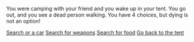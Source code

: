 You were camping with your friend and you wake up in your tent. 
You go out, and you see a dead person walking.
You have 4 choices, but dying is not an option!

[Search or a car](cars/cars.txt)
[Search for weapons](weapons/weapons.txt)
[Search for food](food/food.txt)
[Go back to the tent](tent/tent.txt)